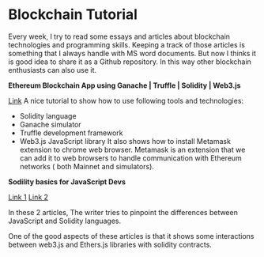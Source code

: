
# Blockchain Tutorial
Every week, I try to read some essays and articles about blockchain technologies and programming skills. 
Keeping a track of those articles is something that I always handle with MS word documents.
But now I thinks it is good idea to share it as a Github repository. 
In this way other blockchain enthusiasts can also use it. 

**Ethereum Blockchain App using Ganache | Truffle | Solidity | Web3.js**

<a href="https://medium.com/@vshwsnahar3/ethereum-blockchain-app-using-ganache-truffle-solidity-web3-js-40dfc5369c91">Link</a>
A nice tutorial to show how to use following tools and technologies:
* Solidity language
* Ganache simulator
* Truffle development framework
* Web3.js JavaScript library
It also shows how to install Metamask extension to chrome web browser.
Metamask is an extension that we can add it to web browsers to handle communication with Ethereum networks ( both Mainnet and simulators). 

**Sodility basics for JavaScript Devs**

<a href="https://dev.to/fllstck/solidity-basics-for-javascript-devs-57c">Link 1</a>
<a href="https://dev.to/fllstck/solidity-basics-for-javascript-devs-part-2-430e">Link 2</a>



In these 2 articles,  The writer tries to pinpoint the differences between  JavaScript and Solidity languages. 

One of the good aspects of these articles is that it shows some  interactions between  web3.js and Ethers.js libraries with solidity contracts.

